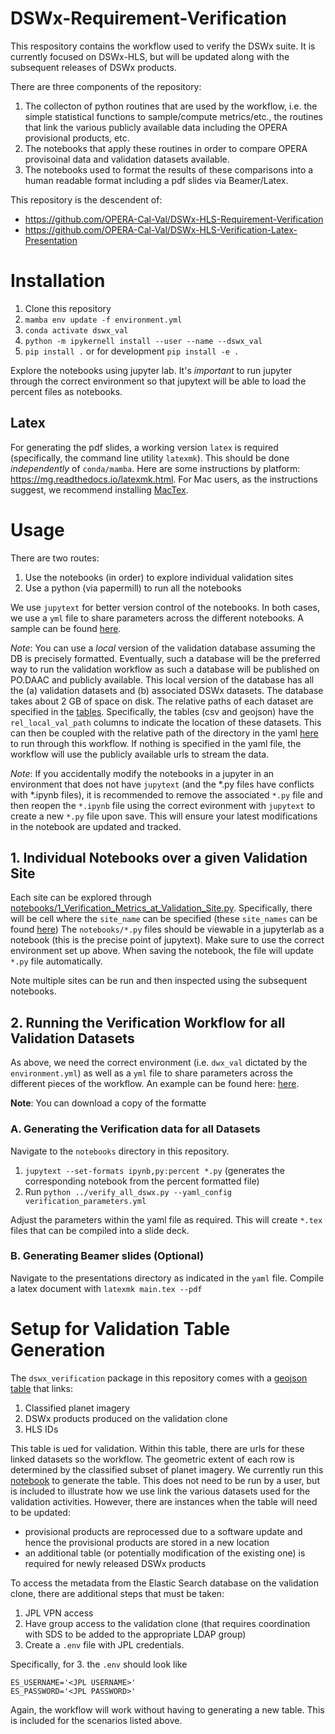 # DSWx-Requirement-Verification

This respository contains the workflow used to verify the DSWx suite. It is currently focused on DSWx-HLS, but will be updated along with the subsequent releases of DSWx products.

There are three components of the repository:

1. The collecton of python routines that are used by the workflow, i.e. the simple statistical functions to sample/compute metrics/etc., the routines that link the various publicly available data including the OPERA provisional products, etc.
2. The notebooks that apply these routines in order to compare OPERA provisoinal data and validation datasets available.
3. The notebooks used to format the results of these comparisons into a human readable format including a pdf slides via Beamer/Latex.

This repository is the descendent of:

+ https://github.com/OPERA-Cal-Val/DSWx-HLS-Requirement-Verification
+ https://github.com/OPERA-Cal-Val/DSWx-HLS-Verification-Latex-Presentation

# Installation

1. Clone this repository
2. `mamba env update -f environment.yml`
3. `conda activate dswx_val`
4. `python -m ipykernell install --user --name --dswx_val`
5. `pip install .` or for development `pip install -e .`

Explore the notebooks using jupyter lab. It's *important* to run jupyter through the correct environment so that jupytext will be able to load the percent files as notebooks.

## Latex

For generating the pdf slides, a working version `latex` is required (specifically, the command line utility `latexmk`). This should be done *independently* of `conda/mamba`. Here are some instructions by platform: https://mg.readthedocs.io/latexmk.html. For Mac users, as the instructions suggest, we recommend installing [MacTex](https://tug.org/mactex/).


# Usage

There are two routes:

1. Use the notebooks (in order) to explore individual validation sites
2. Use a python (via papermill) to run all the notebooks

We use `jupytext` for better version control of the notebooks. In both cases, we use a `yml` file to share parameters across the different notebooks. A sample can be found [here](notebooks/verification_parameters.yml).

*Note*: You can use a *local* version of the validation database assuming the DB is precisely formatted. Eventually, such a database will be the preferred way to run the validation workflow as such a database will be published on PO.DAAC and publicly available. This local version of the database has all the (a) validation datasets and (b) associated DSWx datasets. The database takes about 2 GB of space on disk. The relative paths of each dataset are specified in the [tables](https://github.com/OPERA-Cal-Val/DSWx-Requirement-Verification/tree/dev/dswx_verification/data). Specifically, the tables (csv and geojson) have the `rel_local_val_path` columns to indicate the location of these datasets. This can then be coupled with the relative path of the directory in the yaml [here](https://github.com/OPERA-Cal-Val/DSWx-Requirement-Verification/blob/dev/verification_parameters.yml#L7-L10) to run through this workflow. If nothing is specified in the yaml file, the workflow will use the publicly available urls to stream the data.

*Note*: If you accidentally modify the notebooks in a jupyter in an environment that does not have `jupytext` (and the *.py files have conflicts with *.ipynb files), it is recommended to remove the associated `*.py` file and then reopen the `*.ipynb` file using the correct evironment with `jupytext` to create a new `*.py` file upon save. This will ensure your latest modifications in the notebook are updated and tracked.

## 1. Individual Notebooks over a given Validation Site

Each site can be explored through [notebooks/1_Verification_Metrics_at_Validation_Site.py](notebooks/1_Verification_Metrics_at_Validation_Site.py). Specifically, there will be cell where the `site_name` can be specified (these `site_names` can be found [here](https://github.com/OPERA-Cal-Val/DSWx-Requirement-Verification/blob/dev/dswx_verification/data/validation_table.csv)) The `notebooks/*.py` files should be viewable in a jupyterlab as a notebook (this is the precise point of jupytext). Make sure to use the correct environment set up above. When saving the notebook, the file will update `*.py` file automatically.

Note multiple sites can be run and then inspected using the subsequent notebooks.

## 2. Running the Verification Workflow for all Validation Datasets

As above, we need the correct environment (i.e. `dwx_val` dictated by the `environment.yml`) as well as a `yml` file to share parameters across the different pieces of the workflow. An example can be found here: [here](verification_parameters.yml).

**Note**: You can download a copy of the formatte

### A. Generating the Verification data for all Datasets

Navigate to the `notebooks` directory in this repository.

1. `jupytext --set-formats ipynb,py:percent *.py` (generates the corresponding notebook from the percent formatted file)
2. Run `python ../verify_all_dswx.py --yaml_config verification_parameters.yml`

Adjust the parameters within the yaml file as required. This will create `*.tex` files that can be compiled into a slide deck.

### B. Generating Beamer slides (Optional)

Navigate to the presentations directory as indicated in the `yaml` file.  Compile a latex document with `latexmk main.tex --pdf`

# Setup for Validation Table Generation

The `dswx_verification` package in this repository comes with a [geojson table](dswx_verification/data/validation_table.geojson) that links:

1. Classified planet imagery
2. DSWx products produced on the validation clone
3. HLS IDs

This table is ued for validation. Within this table, there are urls for these linked datasets so the workflow. The geometric extent of each row is determined by the classified subset of planet imagery.
We currently run this [notebook](notebooks/0_Create_Validation_Table.py) to generate the table. This does not need to be run by a user, but is included to illustrate how we use link the various datasets used for the validation activities. However, there are instances when the table will need to be updated:

- provisional products are reprocessed due to a software update and hence the provisional products are stored in a new location
- an additional table (or potentially modification of the existing one) is required for newly released DSWx products

To access the metadata from the Elastic Search database on the validation clone, there are additional steps that must be taken:

1. JPL VPN access
2. Have group access to the validation clone (that requires coordination with SDS to be added to the appropriate LDAP group)
3. Create a `.env` file with JPL credentials.

Specifically, for 3. the `.env` should look like

```
ES_USERNAME='<JPL USERNAME>'
ES_PASSWORD='<JPL PASSWORD>'
```

Again, the workflow will work without having to generating a new table. This is included for the scenarios listed above.
